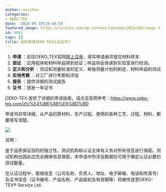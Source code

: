 ```yaml
---
author: weizhan
categories:
- OEKO-TEX
date: '2024-09-18T19:48:54'
featured_image: https://csrwiki.com/wp-content/uploads/2024/09/image-3.png
id: 6041
tags: []
title: 如何获得OEKO-TEX认证证书？
---
```


  1. **申请** ：前往OEKO_TEX官网[网上注册](https://my.oeko-tex.com/customer/)，填写申请表并提交材料样本
  2. **验证** ：应用程序和材料样品得到验证；样品将会快递到实验室进行检测。
  3. **定义和分析** ：测试和测量标准的定义、单独测量计划的制定、材料样品的测试
  4. **实地考察** ：对工厂进行考察和评估
  5. **报告** ：提供详细的测试报告
  6. **证书** ：颁发一年证书

OEKO-TEX 提供了详细的申请指南，请点击官网参考：<https://www.oeko-tex.com/zh/%E4%B8%8B%E8%BD%BD>

申请书非常详细，从产品的原材料、生产过程、使用的各种工艺、过程、材料，都要填写清楚。

![](https://csrwiki.com/wp-content/uploads/2024/09/image-3-1024x650.png)

说明：

鉴于品质保证目的的独立性，测试机构和认证主体有义务对所有信息进行保密。测试机构也因此应完全确保信息保密。本申请中所涉及数据仅可用于确定认证必要的测试数量。

在认证过程中，联络信息（公司名称、负责人、地址、电子邮箱、电话和传真号）及证书信息（证书编号、产品名称、产品级别及有效期等）将被传送至OEKO-TEX®
Service Ltd.

